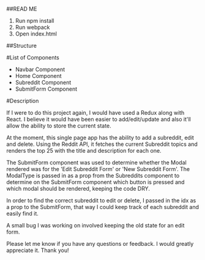 ##READ ME
1. Run npm install
2. Run webpack
3. Open index.html

##Structure

#List of Components
- Navbar Component
- Home Component
- Subreddit Component
- SubmitForm Component

#Description

If I were to do this project again, I would have used a Redux along with React. I believe it would have been easier to add/edit/update and also it'll allow the ability to store the current state.

At the moment, this single page app has the ability to add a subreddit, edit and delete. Using the Reddit API, it fetches the current Subreddit topics and renders the top 25 with the title and description for each one.

The SubmitForm component was used to determine whether the Modal rendered was for the 'Edit Subreddit Form' or 'New Subreddit Form'. The ModalType is passed in as a prop from the Subreddits component to determine on the SubmitForm component which button is pressed and which modal should be rendered, keeping the code DRY.

In order to find the correct subreddit to edit or delete, I passed in the idx as a prop to the SubmitForm, that way I could keep track of each subreddit and easily find it.

A small bug I was working on involved keeping the old state for an edit form.

Please let me know if you have any questions or feedback. I would greatly appreciate it. Thank you!
